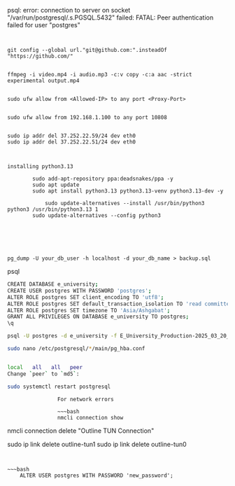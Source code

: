 psql: error: connection to server on socket "/var/run/postgresql/.s.PGSQL.5432" failed: FATAL:  Peer authentication failed for user "postgres"
	

~~~bashALTER USER postgres WITH PASSWORD 'your_new_password';


git config --global url."git@github.com:".insteadOf "https://github.com/"


ffmpeg -i video.mp4 -i audio.mp3 -c:v copy -c:a aac -strict experimental output.mp4


sudo ufw allow from <Allowed-IP> to any port <Proxy-Port>


sudo ufw allow from 192.168.1.100 to any port 10808


sudo ip addr del 37.252.22.59/24 dev eth0
sudo ip addr del 37.252.22.51/24 dev eth0  



installing python3.13
	
		sudo add-apt-repository ppa:deadsnakes/ppa -y
		sudo apt update
		sudo apt install python3.13 python3.13-venv python3.13-dev -y
		
			sudo update-alternatives --install /usr/bin/python3 python3 /usr/bin/python3.13 1
		sudo update-alternatives --config python3






pg_dump -U your_db_user -h localhost -d your_db_name > backup.sql

~~~


psql
~~~bash
CREATE DATABASE e_university;
CREATE USER postgres WITH PASSWORD 'postgres';
ALTER ROLE postgres SET client_encoding TO 'utf8';
ALTER ROLE postgres SET default_transaction_isolation TO 'read committed';
ALTER ROLE postgres SET timezone TO 'Asia/Ashgabat';
GRANT ALL PRIVILEGES ON DATABASE e_university TO postgres;
\q

~~~




~~~bash
psql -U postgres -d e_university -f E_University_Production-2025_03_20_20_04_01-dump.sql

~~~

~~~bash
sudo nano /etc/postgresql/*/main/pg_hba.conf


local   all   all   peer
Change `peer` to `md5`:

sudo systemctl restart postgresql
~~~


					For network errors
					
					~~~bash
					nmcli connection show


nmcli connection delete "Outline TUN Connection"


sudo ip link delete outline-tun1
sudo ip link delete outline-tun0
~~~


~~~bash
	ALTER USER postgres WITH PASSWORD 'new_password';

~~~
